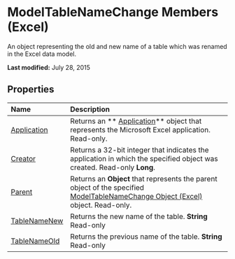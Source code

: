 
# ModelTableNameChange Members (Excel)
An object representing the old and new name of a table which was renamed in the Excel data model. 

 **Last modified:** July 28, 2015


## Properties



|**Name**|**Description**|
|:-----|:-----|
| [Application](d393786f-8f33-ed78-42a3-436e92c2b704.md)|Returns an  ** [Application](19b73597-5cf9-4f56-8227-b5211f657f6f.md)** object that represents the Microsoft Excel application. Read-only.|
| [Creator](f4c071c9-23da-ee26-cd70-03ddcc135a78.md)|Returns a 32-bit integer that indicates the application in which the specified object was created. Read-only  **Long**.|
| [Parent](2a5e5e74-d075-4de7-70ff-73464078e266.md)|Returns an  **Object** that represents the parent object of the specified [ModelTableNameChange Object (Excel)](f739aed8-aa89-a05d-fa84-8ae2520576fb.md) object. Read-only.|
| [TableNameNew](d7ba4fed-9592-24f7-e9f7-7eab7f4e65b1.md)|Returns the new name of the table.  **String** Read-only|
| [TableNameOld](f9baf243-88e1-08f5-079b-878bc520098f.md)|Returns the previous name of the table.  **String** Read-only|
